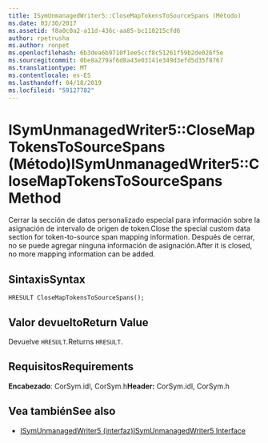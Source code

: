 ```yaml
---
title: ISymUnmanagedWriter5::CloseMapTokensToSourceSpans (Método)
ms.date: 03/30/2017
ms.assetid: f8a0c0a2-a11d-436c-aa85-bc110215cfd6
author: rpetrusha
ms.author: ronpet
ms.openlocfilehash: 6b3dea6b9710f1ee5ccf8c51261f59b2de026f5e
ms.sourcegitcommit: 0be8a279af6d8a43e03141e349d3efd5d35f8767
ms.translationtype: MT
ms.contentlocale: es-ES
ms.lasthandoff: 04/18/2019
ms.locfileid: "59127782"
---
```

# <a name="isymunmanagedwriter5closemaptokenstosourcespans-method"></a><span data-ttu-id="549fd-102">ISymUnmanagedWriter5::CloseMapTokensToSourceSpans (Método)</span><span class="sxs-lookup"><span data-stu-id="549fd-102">ISymUnmanagedWriter5::CloseMapTokensToSourceSpans Method</span></span>
<span data-ttu-id="549fd-103">Cerrar la sección de datos personalizado especial para información sobre la asignación de intervalo de origen de token.</span><span class="sxs-lookup"><span data-stu-id="549fd-103">Close the special custom data section for token-to-source span mapping information.</span></span> <span data-ttu-id="549fd-104">Después de cerrar, no se puede agregar ninguna información de asignación.</span><span class="sxs-lookup"><span data-stu-id="549fd-104">After it is closed, no more mapping information can be added.</span></span>  
  
## <a name="syntax"></a><span data-ttu-id="549fd-105">Sintaxis</span><span class="sxs-lookup"><span data-stu-id="549fd-105">Syntax</span></span>  
  
```idl  
HRESULT CloseMapTokensToSourceSpans();  
```  
  
## <a name="return-value"></a><span data-ttu-id="549fd-106">Valor devuelto</span><span class="sxs-lookup"><span data-stu-id="549fd-106">Return Value</span></span>  
 <span data-ttu-id="549fd-107">Devuelve `HRESULT`.</span><span class="sxs-lookup"><span data-stu-id="549fd-107">Returns `HRESULT`.</span></span>  
  
## <a name="requirements"></a><span data-ttu-id="549fd-108">Requisitos</span><span class="sxs-lookup"><span data-stu-id="549fd-108">Requirements</span></span>  
 <span data-ttu-id="549fd-109">**Encabezado**: CorSym.idl, CorSym.h</span><span class="sxs-lookup"><span data-stu-id="549fd-109">**Header:** CorSym.idl, CorSym.h</span></span>  
  
## <a name="see-also"></a><span data-ttu-id="549fd-110">Vea también</span><span class="sxs-lookup"><span data-stu-id="549fd-110">See also</span></span>

- [<span data-ttu-id="549fd-111">ISymUnmanagedWriter5 (interfaz)</span><span class="sxs-lookup"><span data-stu-id="549fd-111">ISymUnmanagedWriter5 Interface</span></span>](../../../../docs/framework/unmanaged-api/diagnostics/isymunmanagedwriter5-interface.md)
